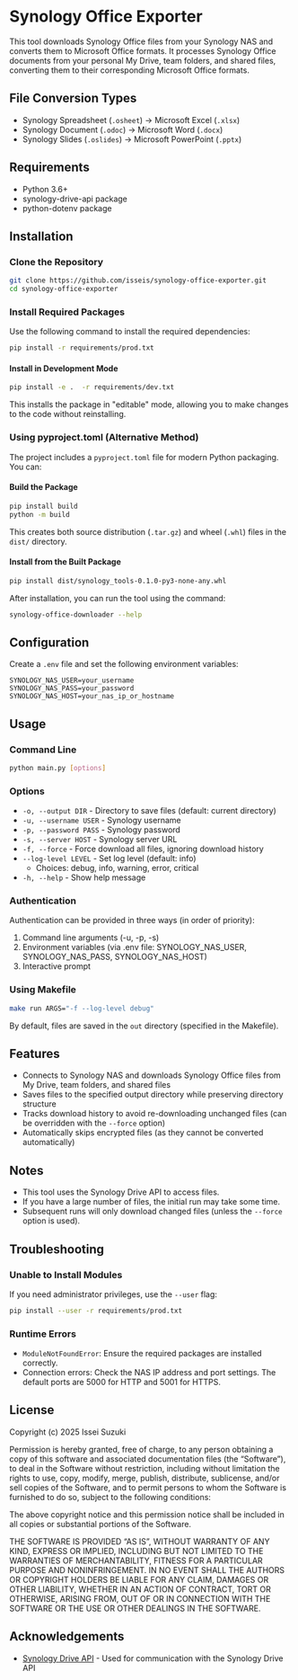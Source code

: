# Synology Office Exporter

This tool downloads Synology Office files from your Synology NAS and converts them to Microsoft Office formats. It processes Synology Office documents from your personal My Drive, team folders, and shared files, converting them to their corresponding Microsoft Office formats.

## File Conversion Types

- Synology Spreadsheet (`.osheet`) → Microsoft Excel (`.xlsx`)
- Synology Document (`.odoc`) → Microsoft Word (`.docx`)
- Synology Slides (`.oslides`) → Microsoft PowerPoint (`.pptx`)

## Requirements

- Python 3.6+
- synology-drive-api package
- python-dotenv package

## Installation

### Clone the Repository

```bash
git clone https://github.com/isseis/synology-office-exporter.git
cd synology-office-exporter
```

### Install Required Packages

Use the following command to install the required dependencies:

```bash
pip install -r requirements/prod.txt
```

#### Install in Development Mode

```bash
pip install -e .  -r requirements/dev.txt
```

This installs the package in "editable" mode, allowing you to make changes to the code without reinstalling.

### Using pyproject.toml (Alternative Method)

The project includes a `pyproject.toml` file for modern Python packaging. You can:

#### Build the Package

```bash
pip install build
python -m build
```

This creates both source distribution (`.tar.gz`) and wheel (`.whl`) files in the `dist/` directory.

#### Install from the Built Package

```bash
pip install dist/synology_tools-0.1.0-py3-none-any.whl
```

After installation, you can run the tool using the command:

```bash
synology-office-downloader --help
```

## Configuration

Create a `.env` file and set the following environment variables:

```
SYNOLOGY_NAS_USER=your_username
SYNOLOGY_NAS_PASS=your_password
SYNOLOGY_NAS_HOST=your_nas_ip_or_hostname
```

## Usage

### Command Line

```bash
python main.py [options]
```

### Options

- `-o, --output DIR` - Directory to save files (default: current directory)
- `-u, --username USER` - Synology username
- `-p, --password PASS` - Synology password
- `-s, --server HOST` - Synology server URL
- `-f, --force` - Force download all files, ignoring download history
- `--log-level LEVEL` - Set log level (default: info)
  - Choices: debug, info, warning, error, critical
- `-h, --help` - Show help message

### Authentication

Authentication can be provided in three ways (in order of priority):

1. Command line arguments (-u, -p, -s)
2. Environment variables (via .env file: SYNOLOGY_NAS_USER, SYNOLOGY_NAS_PASS, SYNOLOGY_NAS_HOST)
3. Interactive prompt

### Using Makefile

```bash
make run ARGS="-f --log-level debug"
```

By default, files are saved in the `out` directory (specified in the Makefile).

## Features

- Connects to Synology NAS and downloads Synology Office files from My Drive, team folders, and shared files
- Saves files to the specified output directory while preserving directory structure
- Tracks download history to avoid re-downloading unchanged files (can be overridden with the `--force` option)
- Automatically skips encrypted files (as they cannot be converted automatically)

## Notes

- This tool uses the Synology Drive API to access files.
- If you have a large number of files, the initial run may take some time.
- Subsequent runs will only download changed files (unless the `--force` option is used).

## Troubleshooting

### Unable to Install Modules

If you need administrator privileges, use the `--user` flag:

```bash
pip install --user -r requirements/prod.txt
```

### Runtime Errors

- `ModuleNotFoundError`: Ensure the required packages are installed correctly.
- Connection errors: Check the NAS IP address and port settings. The default ports are 5000 for HTTP and 5001 for HTTPS.

## License

Copyright (c) 2025 Issei Suzuki

Permission is hereby granted, free of charge, to any person obtaining a copy of this software and associated documentation files (the “Software”), to deal in the Software without restriction, including without limitation the rights to use, copy, modify, merge, publish, distribute, sublicense, and/or sell copies of the Software, and to permit persons to whom the Software is furnished to do so, subject to the following conditions:

The above copyright notice and this permission notice shall be included in all copies or substantial portions of the Software.

THE SOFTWARE IS PROVIDED “AS IS”, WITHOUT WARRANTY OF ANY KIND, EXPRESS OR IMPLIED, INCLUDING BUT NOT LIMITED TO THE WARRANTIES OF MERCHANTABILITY, FITNESS FOR A PARTICULAR PURPOSE AND NONINFRINGEMENT. IN NO EVENT SHALL THE AUTHORS OR COPYRIGHT HOLDERS BE LIABLE FOR ANY CLAIM, DAMAGES OR OTHER LIABILITY, WHETHER IN AN ACTION OF CONTRACT, TORT OR OTHERWISE, ARISING FROM, OUT OF OR IN CONNECTION WITH THE SOFTWARE OR THE USE OR OTHER DEALINGS IN THE SOFTWARE.


## Acknowledgements

- [Synology Drive API](https://github.com/zbjdonald/synology-drive-api) - Used for communication with the Synology Drive API

